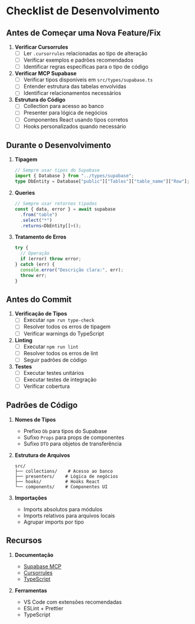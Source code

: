 # Checklist de Desenvolvimento

## Antes de Começar uma Nova Feature/Fix

1. **Verificar Cursorrules**
   - [ ] Ler `.cursorrules` relacionadas ao tipo de alteração
   - [ ] Verificar exemplos e padrões recomendados
   - [ ] Identificar regras específicas para o tipo de código

2. **Verificar MCP Supabase**
   - [ ] Verificar tipos disponíveis em `src/types/supabase.ts`
   - [ ] Entender estrutura das tabelas envolvidas
   - [ ] Identificar relacionamentos necessários

3. **Estrutura do Código**
   - [ ] Collection para acesso ao banco
   - [ ] Presenter para lógica de negócios
   - [ ] Componentes React usando tipos corretos
   - [ ] Hooks personalizados quando necessário

## Durante o Desenvolvimento

1. **Tipagem**

   ```typescript
   // Sempre usar tipos do Supabase
   import { Database } from "../types/supabase";
   type DbEntity = Database["public"]["Tables"]["table_name"]["Row"];
   ```

2. **Queries**

   ```typescript
   // Sempre usar retornos tipados
   const { data, error } = await supabase
     .from("table")
     .select("*")
     .returns<DbEntity[]>();
   ```

3. **Tratamento de Erros**
   ```typescript
   try {
     // Operação
     if (error) throw error;
   } catch (err) {
     console.error("Descrição clara:", err);
     throw err;
   }
   ```

## Antes do Commit

1. **Verificação de Tipos**
   - [ ] Executar `npm run type-check`
   - [ ] Resolver todos os erros de tipagem
   - [ ] Verificar warnings do TypeScript

2. **Linting**
   - [ ] Executar `npm run lint`
   - [ ] Resolver todos os erros de lint
   - [ ] Seguir padrões de código

3. **Testes**
   - [ ] Executar testes unitários
   - [ ] Executar testes de integração
   - [ ] Verificar cobertura

## Padrões de Código

1. **Nomes de Tipos**
   - Prefixo `Db` para tipos do Supabase
   - Sufixo `Props` para props de componentes
   - Sufixo `DTO` para objetos de transferência

2. **Estrutura de Arquivos**

   ```
   src/
   ├── collections/    # Acesso ao banco
   ├── presenters/    # Lógica de negócios
   ├── hooks/         # Hooks React
   └── components/    # Componentes UI
   ```

3. **Importações**
   - Imports absolutos para módulos
   - Imports relativos para arquivos locais
   - Agrupar imports por tipo

## Recursos

1. **Documentação**
   - [Supabase MCP](docs/SUPABASE_MCP.md)
   - [Cursorrules](docs/CURSORRULES.md)
   - [TypeScript](https://www.typescriptlang.org/docs/)

2. **Ferramentas**
   - VS Code com extensões recomendadas
   - ESLint + Prettier
   - TypeScript
